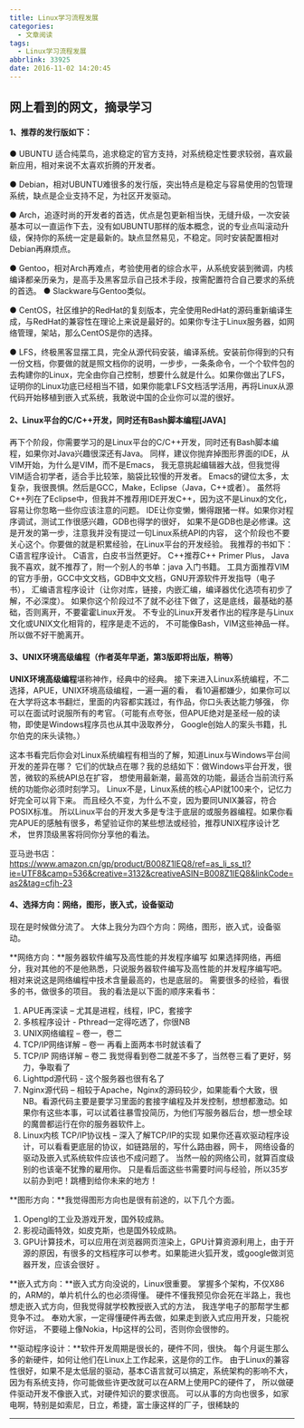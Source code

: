 ```yaml
---
title: Linux学习流程发展
categories:
  - 文章阅读
tags:
  - Linux学习流程发展
abbrlink: 33925
date: 2016-11-02 14:20:45
---
```


## 网上看到的网文，摘录学习

#### 1、推荐的发行版如下：
  
● UBUNTU 适合纯菜鸟，追求稳定的官方支持，对系统稳定性要求较弱，喜欢最新应用，相对来说不太喜欢折腾的开发者。

  ● Debian，相对UBUNTU难很多的发行版，突出特点是稳定与容易使用的包管理系统，缺点是企业支持不足，为社区开发驱动。

  ● Arch，追逐时尚的开发者的首选，优点是包更新相当快，无缝升级，一次安装基本可以一直运作下去，没有如UBUNTU那样的版本概念，说的专业点叫滚动升级，保持你的系统一定是最新的。缺点显然易见，不稳定。同时安装配置相对Debian再麻烦点。

  ● Gentoo，相对Arch再难点，考验使用者的综合水平，从系统安装到微调，内核编译都亲历亲为，是高手及黑客显示自己技术手段，按需配置符合自己要求的系统的首选。
  ● Slackware与Gentoo类似。

  ● CentOS，社区维护的RedHat的复刻版本，完全使用RedHat的源码重新编译生成，与RedHat的兼容性在理论上来说是最好的。如果你专注于Linux服务器，如网络管理，架站，那么CentOS是你的选择。

  ● LFS，终极黑客显摆工具，完全从源代码安装，编译系统。安装前你得到的只有一份文档，你要做的就是照文档你的说明，一步步，一条条命令，一个个软件包的去构建你的Linux，完全由你自己控制，想要什么就是什么。如果你做出了LFS，证明你的Linux功底已经相当不错，如果你能拿LFS文档活学活用，再将Linux从源代码开始移植到嵌入式系统，我敢说中国的企业你可以混的很好。



#### 2、Linux平台的C/C++开发，同时还有Bash脚本编程[JAVA]
再下个阶段，你需要学习的是Linux平台的C/C++开发，同时还有Bash脚本编程，如果你对Java兴趣很深还有Java。 同样，建议你抛弃掉图形界面的IDE，从VIM开始，为什么是VIM，而不是Emacs， 我无意挑起编辑器大战，但我觉得VIM适合初学者，适合手比较笨，脑袋比较慢的开发者。 Emacs的键位太多，太复杂，我很畏惧。然后是GCC，Make，Eclipse（Java，C++或者）。
虽然将C++列在了Eclipse中，但我并不推荐用IDE开发C++，因为这不是Linux的文化， 容易让你忽略一些你应该注意的问题。 IDE让你变懒，懒得跟猪一样。如果你对程序调试，测试工作很感兴趣，GDB也得学的很好， 如果不是GDB也是必修课。这是开发的第一步，注意我并没有提过一句Linux系统API的内容， 这个阶段也不要关心这个。你要做的就是积累经验，在Linux平台的开发经验。
我推荐的书如下：C语言程序设计。 C语言，白皮书当然更好。 C++推荐C++ Primer Plus， Java我不喜欢，就不推荐了，附一个别人的书单：java 入门书籍。 工具方面推荐VIM的官方手册，GCC中文文档，GDB中文文档，GNU开源软件开发指导（电子书）， 汇编语言程序设计（让你对库，链接，内嵌汇编，编译器优化选项有初步了解，不必深度）。
如果你这个阶段过不了就不必往下做了，这是底线，最基础的基础，否则离开，不要霍霍Linux开发。 不专业的Linux开发者作出的程序是与Linux文化或UNIX文化相背的，程序是走不远的， 不可能像Bash，VIM这些神品一样。 所以做不好干脆离开。

#### 3、UNIX环境高级编程（作者英年早逝，第3版即将出版，稍等）
**UNIX环境高级编程**堪称神作，经典中的经典。
接下来进入Linux系统编程，不二选择，APUE，UNIX环境高级编程，一遍一遍的看， 看10遍都嫌少，如果你可以在大学将这本书翻烂，里面的内容都实践过，有作品，你口头表达能力够强， 你可以在面试时说服所有的考官。（可能有点夸张，但APUE绝对是圣经一般的读物，即使是Windows程序员也从其中汲取养分， Google创始人的案头书籍，扎尔伯克的床头读物。）

这本书看完后你会对Linux系统编程有相当的了解，知道Linux与Windows平台间开发的差异在哪？ 它们的优缺点在哪？我的总结如下：做Windows平台开发，很苦，微软的系统API总在扩容， 想使用最新潮，最高效的功能，最适合当前流行系统的功能你必须时刻学习。 Linux不是，Linux系统的核心API就100来个，记忆力好完全可以背下来。 而且经久不变，为什么不变，因为要同UNIX兼容，符合POSIX标准。 所以Linux平台的开发大多是专注于底层的或服务器编程。如果你看完APUE的感触有很多，希望验证你的某些想法或经验，推荐UNIX程序设计艺术， 世界顶级黑客将同你分享他的看法。

亚马逊书店：https://www.amazon.cn/gp/product/B008Z1IEQ8/ref=as_li_ss_tl?ie=UTF8&camp=536&creative=3132&creativeASIN=B008Z1IEQ8&linkCode=as2&tag=cfjh-23

#### 4、选择方向：网络，图形，嵌入式，设备驱动
现在是时候做分流了。 大体上我分为四个方向：网络，图形，嵌入式，设备驱动。

**网络方向：**服务器软件编写及高性能的并发程序编写
如果选择网络，再细分，我对其他的不是他熟悉，只说服务器软件编写及高性能的并发程序编写吧。 相对来说这是网络编程中技术含量最高的，也是底层的。 需要很多的经验，看很多的书，做很多的项目。
我的看法是以下面的顺序来看书：

  1. APUE再深读 – 尤其是进程，线程，IPC，套接字
  2. 多核程序设计 - Pthread一定得吃透了，你很NB
  3. UNIX网络编程 – 卷一，卷二
  4. TCP/IP网络详解 – 卷一 再看上面两本书时就该看了
  5. TCP/IP 网络详解 – 卷二 我觉得看到卷二就差不多了，当然卷三看了更好，努力，争取看了
  6. Lighttpd源代码 - 这个服务器也很有名了
  7. Nginx源代码 – 相较于Apache，Nginx的源码较少，如果能看个大致，很NB。看源代码主要是要学习里面的套接字编程及并发控制，想想都激动。如果你有这些本事，可以试着往暴雪投简历，为他们写服务器后台，想一想全球的魔兽都运行在你的服务器软件上。
  8. Linux内核 TCP/IP协议栈 – 深入了解TCP/IP的实现
如果你还喜欢驱动程序设计，可以看看更底层的协议，如链路层的，写什么路由器，网卡， 网络设备的驱动及嵌入式系统软件应该也不成问题了。
当然一般的网络公司，就算百度级别的也该毫不犹豫的雇用你。 只是看后面这些书需要时间与经验，所以35岁以前办到吧！跳槽到给你未来的地方！

**图形方向：**我觉得图形方向也是很有前途的，以下几个方面。

  1. Opengl的工业及游戏开发，国外较成熟。
  2. 影视动画特效，如皮克斯，也是国外较成熟。
  3. GPU计算技术，可以应用在浏览器网页渲染上，GPU计算资源利用上，由于开源的原因，有很多的文档程序可以参考。如果能进火狐开发，或google做浏览器开发，应该会很好 。

**嵌入式方向：**嵌入式方向没说的，Linux很重要。
掌握多个架构，不仅X86的，ARM的，单片机什么的也必须得懂。 硬件不懂我预见你会死在半路上，我也想走嵌入式方向，但我觉得就学校教授嵌入式的方法， 我连学电子的那帮学生都竞争不过。 奉劝大家，一定得懂硬件再去做，如果走到嵌入式应用开发，只能祝你好运， 不要碰上像Nokia，Hp这样的公司，否则你会很惨的。

**驱动程序设计：**软件开发周期是很长的，硬件不同，很快。 每个月诞生那么多的新硬件，如何让他们在Linux上工作起来，这是你的工作。 由于Linux的兼容性很好，如果不是太低层的驱动，基本C语言就可以搞定，系统架构的影响不大， 因为有系统支持，你可能做些许更改就可以在ARM上使用PC的硬件了， 所以做硬件驱动开发不像嵌入式，对硬件知识的要求很高。
可以从事的方向也很多，如家电啊，特别是如索尼，日立，希捷，富士康这样的厂子，很稀缺的



---